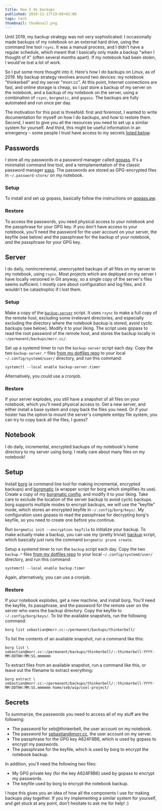 ```yaml
---
title: How I do backups
published: 2019-11-17T19:08+01:00
tags: tech
thumbnail: thumbnail.png
---
```


Until 2019, my backup strategy was not very sophisticated: I occasionally made backups of my notebook on an external hard drive, using the command line tool `rsync`. It was a manual process, and I didn't have a regular schedule, which meant that I basically only made a backup "when I thought of it" (often several months apart). If my notebook had been stolen, I would've lost a lot of work.

So I put some more thought into it. Here's how I do backups on Linux, as of 2019. My backup strategy revolves around two devices: my notebook "thinkerbell" and my server "morr.cc". At this point, Internet connections are fast, and online storage is cheap, so I just store a backup of my server on the notebook, and a backup of my notebook on the server, using a combination of `rsync`, `borgmatic`, and `gopass`. The backups are fully automated and run once per day.

The motivation for this post is threefold: first and foremost, I wanted to write documentation for myself on how I do backups, and how to restore them. Second, I want to give you all the resources you need to set up a similar system for yourself. And third, this might be useful information in an emergency – some people I trust have access to my secrets [listed below](#secrets).

## Passwords

I store all my passwords in a password manager called [gopass](https://www.gopass.pw/). It's a minimalist command line tool, and a reimplementation of the classic password manager [pass](https://www.passwordstore.org). The passwords are stored as GPG-encrypted files in `~/.password-store/` on my notebook.

### Setup

To install and set up gopass, basically follow the instructions on [gopass.pw](https://www.gopass.pw).

### Restore

To access the passwords, you need physical access to your notebook and the passphrase for your GPG key. If you don't have access to your notebook, you'll need the password for the user account on your server, the keyfile (see below) and the passphrase for the backup of your notebook, *and* the passphrase for your GPG key.

## Server

I do daily, nonincremental, unencrypted backups of all files on my server to my notebook, using `rsync`. Most projects which are deployed on my server I have locally versioned in Git anyway, so a single copy of the server's files seems sufficient. I mostly care about configuration and log files, and it wouldn't be catastrophic if I lost them.

### Setup

Make a copy of the [`backup-server`](https://github.com/blinry/dotfiles/blob/master/.bin/backup-server) script. It uses `rsync` to make a full copy of the remote host, excluding some irrelevant directories, and especially excluding the directory where the notebook backup is stored, avoid cyclic backups (see below). Modify it to your liking. The script uses gopass to read the root password of the remote host, and stores the backup locally in `~/permanent/backups/morr.cc/`.

Set up a systemd timer to run the `backup-server` script each day. Copy the two `backup-server.*` files [from my dotfiles repo](https://github.com/blinry/dotfiles/tree/master/.config/systemd/user) to your local `~/.config/systemd/user/` directory, and run this command:

    systemctl --local enable backup-server.timer

Alternatively, you could use a cronjob.

### Restore

If your server explodes, you still have a snapshot of all files on your notebook, which you'll need physical access to. Get a new server, and either install a base system and copy back the files you need. Or if your hoster has the option to mount the server's complete emtpy file system, you can try to copy back all the files, I guess?

## Notebook

I do daily, incremental, encrypted backups of my notebook's home directory to my server using borg. I really care about many files on my notebook!

Setup
-----

Install [borg](https://www.borgbackup.org) (a command line tool for making incremental, encrypted backups) and [borgmatic](https://torsion.org/borgmatic/) (a wrapper script for borg which simplifies its use). Create a copy of my [borgmatic config](https://github.com/blinry/dotfiles/blob/master/.config/borgmatic/config.yaml), and modify it to your liking. Take care to exclude the location of the server backup to avoid cyclic backups. borg supports multiple modes to encrypt backups, we will use the "keyfile" mode, which stores an encrypted keyfile in `~/.config/borg/keys/`. My configuration uses gopass to read the passphrase for decrypting borg's keyfile, so you need to create one before you continue.

Run `borgmatic init --encryption keyfile` to initialize your backup. To make actually make a backup, you can use my (pretty trivial) [backup](https://github.com/blinry/dotfiles/blob/master/.bin/backup) script, which basically just runs the command `borgmatic prune create`.

Setup a systemd timer to run the `backup` script each day. Copy the two `backup.*` files [from my dotfiles repo](https://github.com/blinry/dotfiles/tree/master/.config/systemd/user) to your local `~/.config/systemd/user/` directory, and run this command:

    systemctl --local enable backup.timer

Again, alternatively, you can use a cronjob.

### Restore

If your notebook explodes, get a new machine, and install borg. You'll need the keyfile, its passphrase, and the password for the remote user on the server who owns the backup directory. Copy the keyfile to `~/.config/borg/keys/`. To list the available snapshots, run the following command:

    borg list sebastian@morr.cc:~/permanent/backups/thinkerbell/

To list the contents of an available snapshot, run a command like this:

    borg list \
    sebastian@morr.cc:~/permanent/backups/thinkerbell/::thinkerbell-YYYY-MM-DDTHH:MM:SS.mmmmmm

To extract files from an available snapshot, run a command like this, or leave out the filename to extract everything:

    borg extract \
    sebastian@morr.cc:~/permanent/backups/thinkerbell/::thinkerbell-YYYY-MM-DDTHH:MM:SS.mmmmmm home/seb/wip/cool-project/

## Secrets

To summarize, the passwords you need to access all of my stuff are the following:

- The password for seb@thinkerbell, the user account on my notebook.
- The password for sebastian@morr.cc, the user account on my server.
- The passphrase for the GPG key A624F8B6, which is used by gopass to encrypt my passwords.
- The passphrase for the keyfile, which is used by borg to encrypt the notebook backup.

In addition, you'll need the following two files:

- My GPG private key (for the key A624F8B6) used by gopass to encrypt my passwords.
- The keyfile used by borg to encrypt the notebook backup.

I hope this gives you an idea of how all the components I use for making backups play together. If you try implementing a similar system for yourself, and get stuck at any point, don't hesitate to ask me for help! :)
